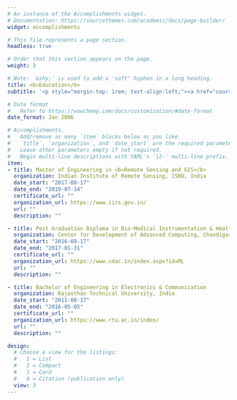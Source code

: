 ```yaml
---
# An instance of the Accomplishments widget.
# Documentation: https://sourcethemes.com/academic/docs/page-builder/
widget: accomplishments

# This file represents a page section.
headless: true

# Order that this section appears on the page.
weight: 3

# Note: `&shy;` is used to add a 'soft' hyphen in a long heading.
title: <b>Education</b>
subtitle: '<p style="margin-top: 1rem; text-align:left;"><a href="courses/"><b>detailed description on my Education, Courses & Certifications</b></a></p>'

# Date format
#   Refer to https://wowchemy.com/docs/customization/#date-format
date_format: Jan 2006

# Accomplishments.
#   Add/remove as many `item` blocks below as you like.
#   `title`, `organization`, and `date_start` are the required parameters.
#   Leave other parameters empty if not required.
#   Begin multi-line descriptions with YAML's `|2-` multi-line prefix.
item:
- title: Master of Engineering in <b>Remote Sensing and GIS</b>
  organization: Indian Institute of Remote Sensing, ISRO, India
  date_start: "2017-08-17"
  date_end: "2019-07-14"
  certificate_url: ""
  organization_url: https://www.iirs.gov.in/
  url: ""
  description: ""

- title: Post Graduation Diploma in Bio-Medical Instrumentation & Health Informatics
  organization: Center for Development of Advanced Computing, Chandigarh, India
  date_start: "2016-08-17"
  date_end: "2017-01-31"
  certificate_url: ""
  organization_url: https://www.cdac.in/index.aspx?id=ML
  url: ""
  description: ""

- title: Bachelor of Engineering in Electronics & Communication
  organization: Rajasthan Technical University, India
  date_start: "2011-08-17"
  date_end: "2016-05-05"
  certificate_url: ""
  organization_url: https://www.rtu.ac.in/index/
  url: ""
  description: ""

design:
  # Choose a view for the listings:
  #   1 = List
  #   2 = Compact
  #   3 = Card
  #   4 = Citation (publication only)
  view: 3
---
```

